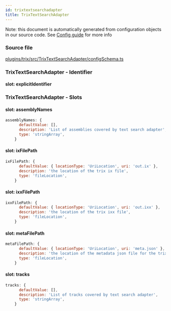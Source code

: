 ```yaml
---
id: trixtextsearchadapter
title: TrixTextSearchAdapter
---
```


Note: this document is automatically generated from configuration objects in our
source code. See [Config guide](/docs/config_guide) for more info

### Source file

[plugins/trix/src/TrixTextSearchAdapter/configSchema.ts](https://github.com/GMOD/jbrowse-components/blob/main/plugins/trix/src/TrixTextSearchAdapter/configSchema.ts)

### TrixTextSearchAdapter - Identifier

#### slot: explicitIdentifier

### TrixTextSearchAdapter - Slots

#### slot: assemblyNames

```js
assemblyNames: {
      defaultValue: [],
      description: 'List of assemblies covered by text search adapter',
      type: 'stringArray',
    }
```

#### slot: ixFilePath

```js
ixFilePath: {
      defaultValue: { locationType: 'UriLocation', uri: 'out.ix' },
      description: 'the location of the trix ix file',
      type: 'fileLocation',
    }
```

#### slot: ixxFilePath

```js
ixxFilePath: {
      defaultValue: { locationType: 'UriLocation', uri: 'out.ixx' },
      description: 'the location of the trix ixx file',
      type: 'fileLocation',
    }
```

#### slot: metaFilePath

```js
metaFilePath: {
      defaultValue: { locationType: 'UriLocation', uri: 'meta.json' },
      description: 'the location of the metadata json file for the trix index',
      type: 'fileLocation',
    }
```

#### slot: tracks

```js
tracks: {
      defaultValue: [],
      description: 'List of tracks covered by text search adapter',
      type: 'stringArray',
    }
```
